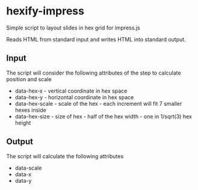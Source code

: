 # hexify-impress
Simple script to layout slides in hex grid for impress.js

Reads HTML from standard input and writes HTML into standard output.

## Input
The script will consider the following attributes of the step to calculate position and scale
* data-hex-x - vertical coordinate in hex space
* data-hex-y - horizontal coordinate in hex space
* data-hex-scale - scale of the hex - each increment will fit 7 smaller hexes inside
* data-hex-size - size of hex - half of the  hex width - one in 1/sqrt(3) hex height
## Output
The script will calculate the following attributes
* data-scale
* data-x
* data-y
